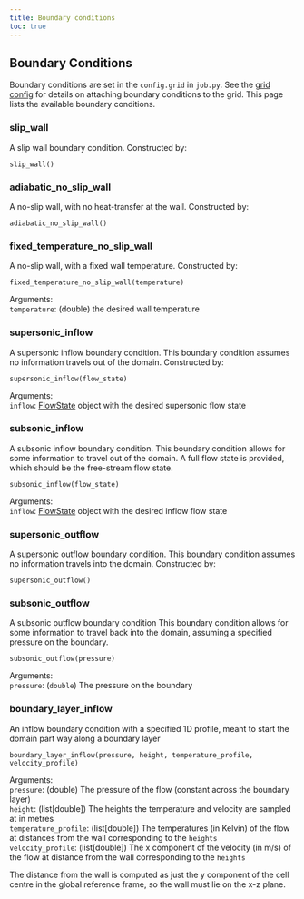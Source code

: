 ```yaml
---
title: Boundary conditions
toc: true
---
```

## Boundary Conditions
Boundary conditions are set in the `config.grid` in `job.py`. 
See the [grid config](grid) for details on attaching boundary conditions to the grid.
This page lists the available boundary conditions.

### slip_wall
A slip wall boundary condition.
Constructed by:
```
slip_wall()
```
### adiabatic_no_slip_wall
A no-slip wall, with no heat-transfer at the wall. Constructed by:
```
adiabatic_no_slip_wall()
```

### fixed_temperature_no_slip_wall
A no-slip wall, with a fixed wall temperature. Constructed by:
```
fixed_temperature_no_slip_wall(temperature)
```

Arguments:\
`temperature`: (double) the desired wall temperature

### supersonic_inflow
A supersonic inflow boundary condition.
This boundary condition assumes no information travels out of the domain.
Constructed by:
```
supersonic_inflow(flow_state)
```

Arguments:\
`inflow`: [FlowState](gas_model#flowstate) object with the desired supersonic flow state

### subsonic_inflow
A subsonic inflow boundary condition.
This boundary condition allows for some information to travel out of the domain.
A full flow state is provided, which should be the free-stream flow state.
```
subsonic_inflow(flow_state)
```

Arguments:\
`inflow`: [FlowState](gas_model#flowstate) object with the desired inflow flow state

### supersonic_outflow
A supersonic outflow boundary condition. 
This boundary condition assumes no information travels into the domain.
Constructed by:
```
supersonic_outflow()
```

### subsonic_outflow
A subsonic outflow boundary condition
This boundary condition allows for some information to travel back into the domain, assuming a specified pressure on the boundary.
```
subsonic_outflow(pressure)
```

Arguments:\
`pressure`: (`double`) The pressure on the boundary

### boundary_layer_inflow
An inflow boundary condition with a specified 1D profile, meant to start the domain part way along a boundary layer
```
boundary_layer_inflow(pressure, height, temperature_profile, velocity_profile)
```

Arguments:\
`pressure`: (double) The pressure of the flow (constant across the boundary layer)\
`height`: (list[double]) The heights the temperature and velocity are sampled at in metres\
`temperature_profile`: (list[double]) The temperatures (in Kelvin) of the flow at distances from the wall corresponding to the `heights`\
`velocity_profile`: (list[double]) The x component of the velocity (in m/s) of the flow at distance from the wall corresponding to the `heights`

The distance from the wall is computed as just the y component of the cell centre in the global reference frame, so the wall must lie on the x-z plane.
